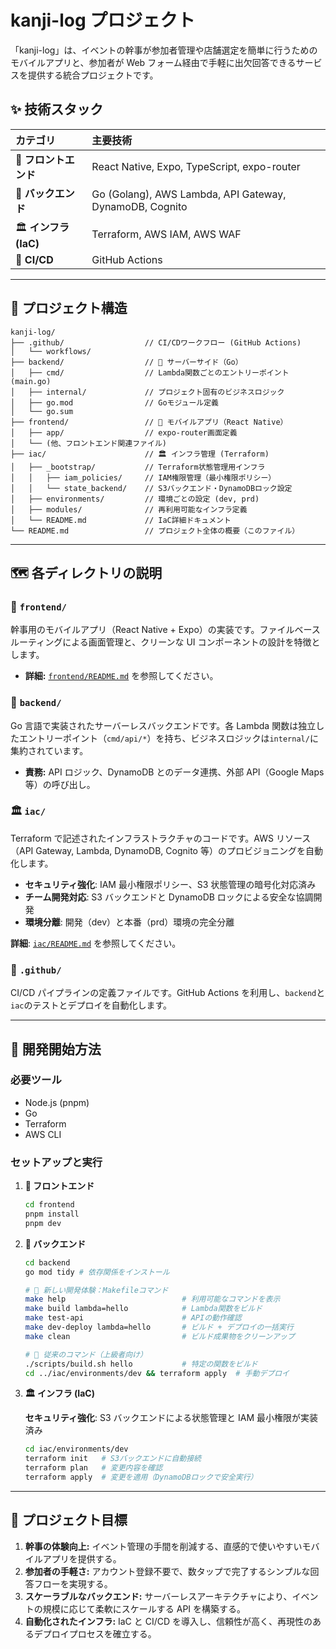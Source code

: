 # kanji-log プロジェクト

「kanji-log」は、イベントの幹事が参加者管理や店舗選定を簡単に行うためのモバイルアプリと、参加者が Web フォーム経由で手軽に出欠回答できるサービスを提供する統合プロジェクトです。

## ✨ 技術スタック

| カテゴリ              | 主要技術                                                |
| :-------------------- | :------------------------------------------------------ |
| 📱 **フロントエンド** | React Native, Expo, TypeScript, expo-router             |
| 🧠 **バックエンド**   | Go (Golang), AWS Lambda, API Gateway, DynamoDB, Cognito |
| 🏛️ **インフラ (IaC)** | Terraform, AWS IAM, AWS WAF                             |
| 🚀 **CI/CD**          | GitHub Actions                                          |

---

## 📂 プロジェクト構造

```
kanji-log/
├── .github/                  // CI/CDワークフロー (GitHub Actions)
│   └── workflows/
├── backend/                  // 🧠 サーバーサイド（Go）
│   ├── cmd/                  // Lambda関数ごとのエントリーポイント(main.go)
│   ├── internal/             // プロジェクト固有のビジネスロジック
│   ├── go.mod                // Goモジュール定義
│   └── go.sum
├── frontend/                 // 📱 モバイルアプリ（React Native）
│   ├── app/                  // expo-router画面定義
│   └── (他、フロントエンド関連ファイル)
├── iac/                      // 🏛️ インフラ管理 (Terraform)
│   ├── _bootstrap/           // Terraform状態管理用インフラ
│   │   ├── iam_policies/     // IAM権限管理（最小権限ポリシー）
│   │   └── state_backend/    // S3バックエンド・DynamoDBロック設定
│   ├── environments/         // 環境ごとの設定 (dev, prd)
│   ├── modules/              // 再利用可能なインフラ定義
│   └── README.md             // IaC詳細ドキュメント
└── README.md                 // プロジェクト全体の概要（このファイル）
```

---

## 🗺️ 各ディレクトリの説明

### 📱 `frontend/`

幹事用のモバイルアプリ（React Native + Expo）の実装です。ファイルベースルーティングによる画面管理と、クリーンな UI コンポーネントの設計を特徴とします。

- **詳細:** [`frontend/README.md`](https://www.google.com/search?q=./frontend/README.md) を参照してください。

### 🧠 `backend/`

Go 言語で実装されたサーバーレスバックエンドです。各 Lambda 関数は独立したエントリーポイント（`cmd/api/*`）を持ち、ビジネスロジックは`internal/`に集約されています。

- **責務:** API ロジック、DynamoDB とのデータ連携、外部 API（Google Maps 等）の呼び出し。

### 🏛️ `iac/`

Terraform で記述されたインフラストラクチャのコードです。AWS リソース（API Gateway, Lambda, DynamoDB, Cognito 等）のプロビジョニングを自動化します。

- **セキュリティ強化**: IAM 最小権限ポリシー、S3 状態管理の暗号化対応済み
- **チーム開発対応**: S3 バックエンドと DynamoDB ロックによる安全な協調開発
- **環境分離**: 開発（dev）と本番（prd）環境の完全分離

**詳細**: [`iac/README.md`](./iac/README.md) を参照してください。

### 🚀 `.github/`

CI/CD パイプラインの定義ファイルです。GitHub Actions を利用し、`backend`と`iac`のテストとデプロイを自動化します。

---

## 🚀 開発開始方法

### 必要ツール

- Node.js (pnpm)
- Go
- Terraform
- AWS CLI

### セットアップと実行

1.  **📱 フロントエンド**

    ```bash
    cd frontend
    pnpm install
    pnpm dev
    ```

2.  **🧠 バックエンド**

    ```bash
    cd backend
    go mod tidy # 依存関係をインストール

    # 🎯 新しい開発体験：Makefileコマンド
    make help                          # 利用可能なコマンドを表示
    make build lambda=hello            # Lambda関数をビルド
    make test-api                      # APIの動作確認
    make dev-deploy lambda=hello       # ビルド + デプロイの一括実行
    make clean                         # ビルド成果物をクリーンアップ

    # 🔧 従来のコマンド（上級者向け）
    ./scripts/build.sh hello           # 特定の関数をビルド
    cd ../iac/environments/dev && terraform apply  # 手動デプロイ
    ```

3.  **🏛️ インフラ (IaC)**

    **セキュリティ強化**: S3 バックエンドによる状態管理と IAM 最小権限が実装済み

    ```bash
    cd iac/environments/dev
    terraform init   # S3バックエンドに自動接続
    terraform plan   # 変更内容を確認
    terraform apply  # 変更を適用（DynamoDBロックで安全実行）
    ```

---

## 🎯 プロジェクト目標

1.  **幹事の体験向上:** イベント管理の手間を削減する、直感的で使いやすいモバイルアプリを提供する。
2.  **参加者の手軽さ:** アカウント登録不要で、数タップで完了するシンプルな回答フローを実現する。
3.  **スケーラブルなバックエンド:** サーバーレスアーキテクチャにより、イベントの規模に応じて柔軟にスケールする API を構築する。
4.  **自動化されたインフラ:** IaC と CI/CD を導入し、信頼性が高く、再現性のあるデプロイプロセスを確立する。
